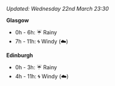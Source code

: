 *Updated: Wednesday 22nd March 23:30*

**Glasgow**

* 0h - 6h: :umbrella: Rainy
* 7h - 11h: :cyclone: Windy (:cloud:)

**Edinburgh**

* 0h - 3h: :umbrella: Rainy
* 4h - 11h: :cyclone: Windy (:cloud:)
